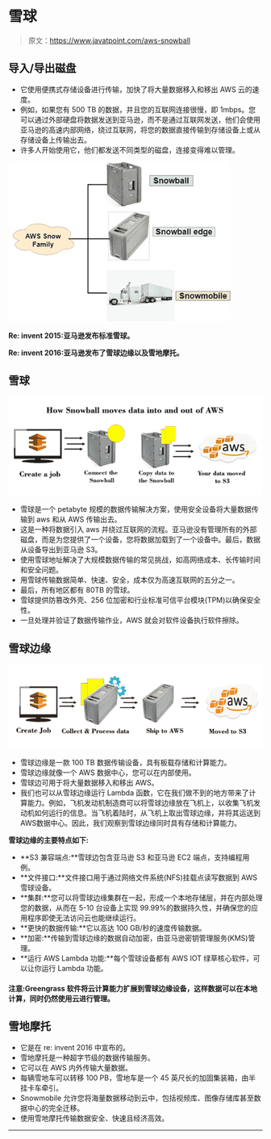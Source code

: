 # 雪球

> 原文：<https://www.javatpoint.com/aws-snowball>

## 导入/导出磁盘

*   它使用便携式存储设备进行传输，加快了将大量数据移入和移出 AWS 云的速度。
*   例如，如果您有 500 TB 的数据，并且您的互联网连接很慢，即 1mbps。您可以通过外部硬盘将数据发送到亚马逊，而不是通过互联网发送，他们会使用亚马逊的高速内部网络，绕过互联网，将您的数据直接传输到存储设备上或从存储设备上传输出去。
*   许多人开始使用它，他们都发送不同类型的磁盘，连接变得难以管理。

![AWS Snowball](img/0d2638fbc1f75d2f9a8e105839a05a02.png)

**Re: invent 2015:亚马逊发布标准雪球。**

**Re: invent 2016:亚马逊发布了雪球边缘以及雪地摩托。**

## 雪球

![AWS Snowball](img/ec16efa935f508515b8b4687fef32d17.png)

*   雪球是一个 petabyte 规模的数据传输解决方案，使用安全设备将大量数据传输到 aws 和从 AWS 传输出去。
*   这是一种将数据引入 aws 并绕过互联网的流程。亚马逊没有管理所有的外部磁盘，而是为您提供了一个设备，您将数据加载到了一个设备中。最后，数据从设备导出到亚马逊 S3。
*   使用雪球地址解决了大规模数据传输的常见挑战，如高网络成本、长传输时间和安全问题。
*   用雪球传输数据简单、快速、安全，成本仅为高速互联网的五分之一。
*   最后，所有地区都有 80TB 的雪球。
*   雪球提供防篡改外壳、256 位加密和行业标准可信平台模块(TPM)以确保安全性。
*   一旦处理并验证了数据传输作业，AWS 就会对软件设备执行软件擦除。

## 雪球边缘

![AWS Snowball](img/af87582fbfbc67eb5061c190b26c81bb.png)

*   雪球边缘是一款 100 TB 数据传输设备，具有板载存储和计算能力。
*   雪球边缘就像一个 AWS 数据中心，您可以在内部使用。
*   雪球边可用于将大量数据移入和移出 AWS。
*   我们也可以从雪球边缘运行 Lambda 函数，它在我们做不到的地方带来了计算能力。例如，飞机发动机制造商可以将雪球边缘放在飞机上，以收集飞机发动机如何运行的信息。当飞机着陆时，从飞机上取出雪球边缘，并将其运送到AWS数据中心。因此，我们观察到雪球边缘同时具有存储和计算能力。

**雪球边缘的主要特点如下:**

*   **S3 兼容端点:**雪球边包含亚马逊 S3 和亚马逊 EC2 端点，支持编程用例。
*   **文件接口:**文件接口用于通过网络文件系统(NFS)挂载点读写数据到 AWS 雪球设备。
*   **集群:**您可以将雪球边缘集群在一起，形成一个本地存储层，并在内部处理您的数据，从而在 5-10 台设备上实现 99.99%的数据持久性，并确保您的应用程序即使无法访问云也能继续运行。
*   **更快的数据传输:**它以高达 100 GB/秒的速度传输数据。
*   **加密:**传输到雪球边缘的数据自动加密，由亚马逊密钥管理服务(KMS)管理。
*   **运行 AWS Lambda 功能:**每个雪球设备都有 AWS IOT 绿草核心软件，可以让你运行 Lambda 功能。

#### 注意:Greengrass 软件将云计算能力扩展到雪球边缘设备，这样数据可以在本地计算，同时仍然使用云进行管理。

## 雪地摩托

*   它是在 re: invent 2016 中宣布的。
*   雪地摩托是一种超字节级的数据传输服务。
*   它可以在 AWS 内外传输大量数据。
*   每辆雪地车可以转移 100 PB，雪地车是一个 45 英尺长的加固集装箱，由半挂卡车牵引。
*   Snowmobile 允许您将海量数据移动到云中，包括视频库、图像存储库甚至数据中心的完全迁移。
*   使用雪地摩托传输数据安全、快速且经济高效。

* * *